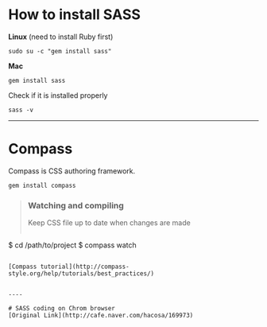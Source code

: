 # How to install SASS
**Linux** (need to install Ruby first)
```
sudo su -c "gem install sass"
```
**Mac**
```
gem install sass
```
Check if it is installed properly
```
sass -v
```

----

# Compass
Compass is CSS authoring framework. 
```
gem install compass
```
> ### Watching and compiling
> Keep CSS file up to date when changes are made
>```
$ cd /path/to/project
$ compass watch
```

[Compass tutorial](http://compass-style.org/help/tutorials/best_practices/)


----

# SASS coding on Chrom browser
[Original Link](http://cafe.naver.com/hacosa/169973)
